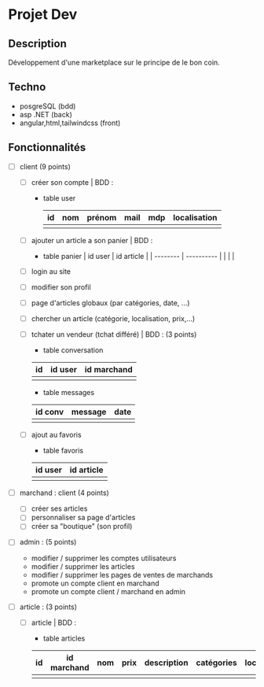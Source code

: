 # Projet Dev

## Description
Développement d'une marketplace sur le principe de le bon coin.

## Techno
* posgreSQL (bdd)
* asp .NET (back)
* angular,html,tailwindcss (front)

## Fonctionnalités 

* [ ] client (9 points)
    * [ ] créer son compte | BDD : 
        * table user
        
            | id       | nom      | prénom   | mail     | mdp      | localisation |
            | -------- | -------- | -------- | -------- | -------- | ------------ |
            |          |          |          |          |          |              |
	* [ ] ajouter un article a son panier | BDD : 
        * table panier
            | id user  | id article |
            | -------- | ---------- |
            |          |            |
            
    * [ ] login au site 
	* [ ] modifier son profil
	* [ ] page d'articles globaux (par catégories, date, ...)
	* [ ] chercher un article (catégorie, localisation, prix,...)
	* [ ] tchater un vendeur (tchat différé) | BDD : (3 points)
	    * table conversation
	    
        | id       | id user    | id marchand |
        | -------- | ---------- | ----------- |
        |          |            |             |
        * table messages

        | id conv  | message    | date        |
        | -------- | ---------- | ----------- |
        |          |            |             |
	* [ ] ajout au favoris
	    * table favoris

	    | id user  | id article |
        | -------- | ---------- |
        |          |            |

* [ ] marchand : client (4 points)
	* [ ] créer ses articles
	* [ ] personnaliser sa page d'articles
	* [ ] créer sa "boutique" (son profil)

* [ ] admin : (5 points)
    * modifier / supprimer les comptes utilisateurs
    * modifier / supprimer les articles
    * modifier / supprimer les pages de ventes de marchands
    * promote un compte client en marchand
    * promote un compte client / marchand en admin

* [ ] article : (3 points)
    * [ ] article | BDD : 
        * table articles
        
        | id       | id marchand | nom      | prix     | description | catégories | localisation |
        | -------- | ----------- | -------- | -------- | ----------- | ---------- | ------------ |
        |          |             |          |          |             |            |              |

